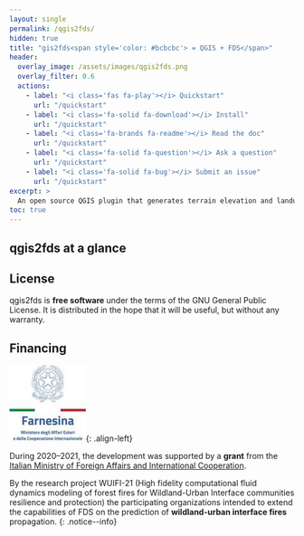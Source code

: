 ```yaml
---
layout: single
permalink: /qgis2fds/
hidden: true
title: "gis2fds<span style='color: #bcbcbc'> = QGIS + FDS</span>"
header:
  overlay_image: /assets/images/qgis2fds.png
  overlay_filter: 0.6
  actions:
    - label: "<i class='fas fa-play'></i> Quickstart"
      url: "/quickstart"
    - label: "<i class='fa-solid fa-download'></i> Install"
      url: "/quickstart"
    - label: "<i class='fa-brands fa-readme'></i> Read the doc"
      url: "/quickstart"
    - label: "<i class='fa-solid fa-question'></i> Ask a question"
      url: "/quickstart"
    - label: "<i class='fa-solid fa-bug'></i> Submit an issue"
      url: "/quickstart"
excerpt: >
  An open source QGIS plugin that generates terrain elevation and landuse for NIST FDS wildfire or atmospheric pollutants dispersion simulations.
toc: true
---
```


## qgis2fds at a glance

## License

qgis2fds is **free software** under the terms of the GNU General Public License. It is distributed in the hope that it will be useful, but without any warranty.

## Financing

![logo-maeci](/assets/images/logo-maeci.jpeg){: .align-left}

During 2020–2021, the development was supported by a **grant** from the [Italian Ministry of Foreign Affairs and International Cooperation](https://www.esteri.it/it/).

By the research project WUIFI-21 (High fidelity computational fluid dynamics modeling of forest fires for Wildland-Urban Interface communities resilience and protection) the participating organizations intended to extend the capabilities of FDS on the prediction of **wildland-urban interface fires** propagation.
{: .notice--info}